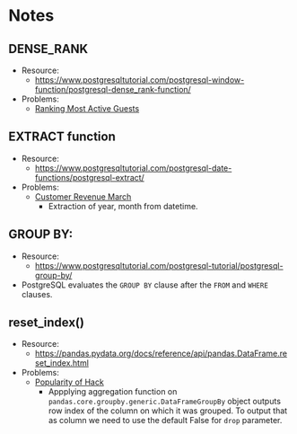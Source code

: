# Notes

## DENSE_RANK
- Resource: 
    - https://www.postgresqltutorial.com/postgresql-window-function/postgresql-dense_rank-function/
- Problems: 
    - [Ranking Most Active Guests](../problems/README.md#id-10159-ranking-most-active-guests)

## EXTRACT function
- Resource:
    - https://www.postgresqltutorial.com/postgresql-date-functions/postgresql-extract/
- Problems:
    - [Customer Revenue March](../problems/README.md#id-9782-customer-revenue-in-march)
        - Extraction of year, month from datetime.

## GROUP BY:
- Resource:
    - https://www.postgresqltutorial.com/postgresql-tutorial/postgresql-group-by/
- PostgreSQL evaluates the ```GROUP BY``` clause after the ```FROM``` and ```WHERE``` clauses.

## reset_index()
- Resource:
    - https://pandas.pydata.org/docs/reference/api/pandas.DataFrame.reset_index.html
- Problems:
    - [Popularity of Hack](../problems/README.md#id-10061-popularity-of-hack)
        - Appplying aggregation function on ```pandas.core.groupby.generic.DataFrameGroupBy``` object outputs row index of the column on which it was grouped. To output that as column we need to use the default False for ```drop``` parameter.